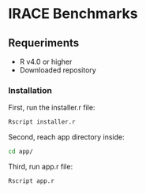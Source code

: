 # IRACE Benchmarks

## Requeriments
 - R v4.0 or higher
 - Downloaded repository
### Installation
First, run the installer.r file:
```sh
Rscript installer.r
```

Second, reach app directory inside:
```sh
cd app/
```

Third, run app.r file:
```sh
Rscript app.r
```